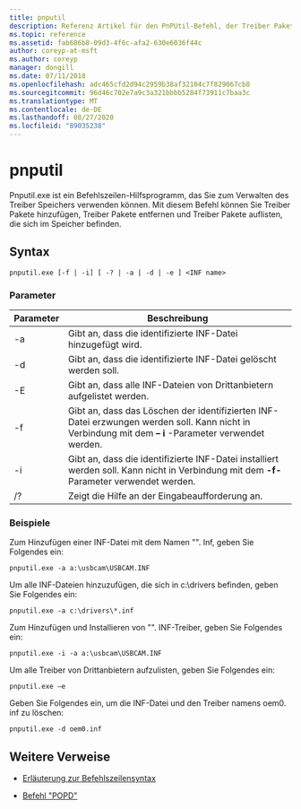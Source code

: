 ```yaml
---
title: pnputil
description: Referenz Artikel für den PnPUtil-Befehl, der Treiber Pakete hinzufügt, Treiber Pakete entfernt und Treiber Pakete im Treiber Speicher mithilfe des pnputil.exe Hilfsprogramms auflistet.
ms.topic: reference
ms.assetid: fab686b8-09d3-4f6c-afa2-630e6036f44c
author: coreyp-at-msft
ms.author: coreyp
manager: dongill
ms.date: 07/11/2018
ms.openlocfilehash: adc465cfd2d94c2959b38af32104c7f829067cb8
ms.sourcegitcommit: 96d46c702e7a9c3a321bbbb5284f73911c7baa3c
ms.translationtype: MT
ms.contentlocale: de-DE
ms.lasthandoff: 08/27/2020
ms.locfileid: "89035238"
---
```

# <a name="pnputil"></a>pnputil

Pnputil.exe ist ein Befehlszeilen-Hilfsprogramm, das Sie zum Verwalten des Treiber Speichers verwenden können. Mit diesem Befehl können Sie Treiber Pakete hinzufügen, Treiber Pakete entfernen und Treiber Pakete auflisten, die sich im Speicher befinden.

## <a name="syntax"></a>Syntax

```
pnputil.exe [-f | -i] [ -? | -a | -d | -e ] <INF name>
```

### <a name="parameters"></a>Parameter

| Parameter | Beschreibung |
|--|--|
| -a | Gibt an, dass die identifizierte INF-Datei hinzugefügt wird. |
| -d | Gibt an, dass die identifizierte INF-Datei gelöscht werden soll. |
| -E | Gibt an, dass alle INF-Dateien von Drittanbietern aufgelistet werden. |
| -f | Gibt an, dass das Löschen der identifizierten INF-Datei erzwungen werden soll. Kann nicht in Verbindung mit dem **– i** -Parameter verwendet werden. |
| -i | Gibt an, dass die identifizierte INF-Datei installiert werden soll. Kann nicht in Verbindung mit dem **-f-** Parameter verwendet werden. |
| /? | Zeigt die Hilfe an der Eingabeaufforderung an. |

### <a name="examples"></a>Beispiele

Zum Hinzufügen einer INF-Datei mit dem Namen "". Inf, geben Sie Folgendes ein:

```
pnputil.exe -a a:\usbcam\USBCAM.INF
```

Um alle INF-Dateien hinzuzufügen, die sich in c:\drivers befinden, geben Sie Folgendes ein:

```
pnputil.exe -a c:\drivers\*.inf
```

Zum Hinzufügen und Installieren von "". INF-Treiber, geben Sie Folgendes ein:

```
pnputil.exe -i -a a:\usbcam\USBCAM.INF
```

Um alle Treiber von Drittanbietern aufzulisten, geben Sie Folgendes ein:

```
pnputil.exe –e
```

Geben Sie Folgendes ein, um die INF-Datei und den Treiber namens oem0. inf zu löschen:

```
pnputil.exe -d oem0.inf
```

## <a name="additional-references"></a>Weitere Verweise

- [Erläuterung zur Befehlszeilensyntax](command-line-syntax-key.md)

- [Befehl "POPD"](popd.md)
